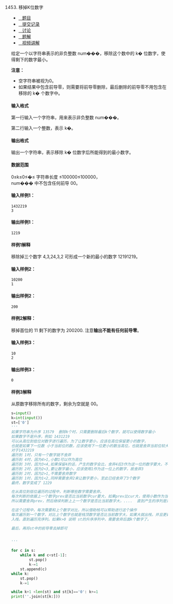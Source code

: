 1453. 移掉K位数字

-   [   题目](https://www.acwing.com/problem/content/description/1455/)
-   [   提交记录](https://www.acwing.com/problem/content/submission/1455/)
-   [   讨论](https://www.acwing.com/problem/content/discussion/index/1455/1/)
-   [   题解](https://www.acwing.com/problem/content/solution/1455/1/)
-   [   视频讲解](https://www.acwing.com/problem/content/video/1455/)

  


给定一个以字符串表示的非负整数 num���，移除这个数中的 k� 位数字，使得剩下的数字最小。

**注意：**

-   空字符串被视为0。
-   如果结果中包含前导零，则需要将前导零删除，最后删除的前导零不用包含在移除的 k� 个数字中。

#### 输入格式

第一行输入一个字符串，用来表示非负整数 num���。

第二行输入一个整数，表示 k�。

#### 输出格式

输出一个字符串，表示移除 k� 位数字后所能得到的最小数字。

#### 数据范围

0≤k≤0≤�≤ 字符串长度 ≤100000≤100000，  
num��� 中不包含任何前导 00。

#### 输入样例1：

```
1432219
3
```

#### 输出样例1：

```
1219
```

#### 样例1解释

移除掉三个数字 4,3,24,3,2 可形成一个新的最小的数字 12191219。

#### 输入样例2：

```
10200
1
```

#### 输出样例2：

```
200
```

#### 样例2解释：

移掉首位的 11 剩下的数字为 200200. 注意**输出不能有任何前导零**。

#### 输入样例3：

```
10
2
```

#### 输出样例3：

```
0
```

#### 样例3解释

从原数字移除所有的数字，剩余为空就是 00。

```py
s=input()
k=int(input())
st=['0']
'''
如果字符串为升序 13579  删除k个时，只需要删除最后k个数字，就可以使得数字最小
如果数字不是升序，例如 1431219
可以从高位到低位对数字进行遍历，为了让数字更小，应该在高位保留更小的数字，
也就是如果下一位数 小于当前位的数，应该使用下一位更小的数当高位，也就是舍弃当前位较大的数字，按照这个思路
对于1432219
遍历到 1时，只有一个数字就不舍弃
遍历到 4时，因为4>1,小数1可以作为高位
遍历到 3时，因为3<4,如果保留4的话，产生的数字会比，舍弃4后3作为这一位的数字要大，不符合要求，所以需要舍弃4
遍历到 2时，因为2<3,要让数字最小，应该使用1作为这一位上的数字，故舍弃3
遍历到 2时，因为2>1,不需要舍弃数字
遍历到 1时，因为1<2,同样需要舍弃2来让数字更小，至此已经舍弃了3个数字
最终，数字变成了 1229

在从高位到低位遍历的过程中，判断哪些数字需要舍弃。
每次判断的依据上一个数字prev是否比当前数字cur要大，如果prev比cur大，使用小数作为当前位上的数字可以使得数字更小，
所以需要舍弃prev，然后继续判断上上一个数字是否比当前数字大，....  直到产生的序列是递增的

在这个过程中，每次需要和上个数字对比，所以借助栈可以帮助进行这个操作
每次遍历到一个数字，对比上个数字也就是栈顶数字是否比当前数字大，如果大就出栈，并且更新k-=1，之后再将当前数字
入栈，直到遍历完序列。如果k>0 说明 st的升序序列中，需要舍弃后面k个数字了。

最后，再将st中的前导零去掉即可


'''

for c in s:
    while k and c<st[-1]: 
        st.pop()
        k-=1
    st.append(c)
while k: 
    st.pop()
    k-=1

while k+1 <len(st) and st[k]=='0': k+=1
print(''.join(st[k:]))